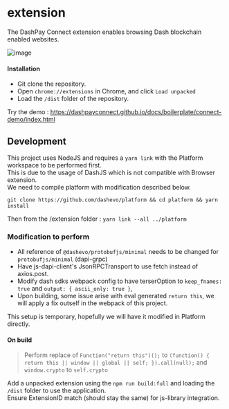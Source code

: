 # extension
The DashPay Connect extension enables browsing Dash blockchain enabled websites.

![image](https://user-images.githubusercontent.com/5849920/207965123-14fcd6e5-a9ba-4ce7-8ad4-b5082c508751.png)

#### Installation

- Git clone the repository.
- Open `chrome://extensions` in Chrome, and click `Load unpacked`
- Load the `/dist` folder of the repository. 


Try the demo : https://dashpayconnect.github.io/docs/boilerplate/connect-demo/index.html

## Development

This project uses NodeJS and requires a `yarn link` with the Platform workspace to be performed first.   
This is due to the usage of DashJS which is not compatible with Browser extension.  
We need to compile platform with modification described below. 

`git clone https://github.com/dashevo/platform && cd platform && yarn install` 

Then from the /extension folder : `yarn link --all ../platform`

### Modification to perform 

- All reference of `@dashevo/protobufjs/minimal` needs to be changed for `protobufjs/minimal` (dapi-grpc)
- Have js-dapi-client's JsonRPCTransport to use fetch instead of axios.post.
- Modify dash sdks webpack config to have terserOption to `keep_fnames: true` and `output: { ascii_only: true }`,
- Upon building, some issue arise with eval generated `return this`, we will apply a fix outself in the webpack of this project.  

This setup is temporary, hopefully we will have it modified in Platform directly.  

#### On build
> Perform replace of `Function("return this")();` to `(function() { return this || window || global || self; }).call(null);`
> and `window.crypto` to `self.crypto`

Add a unpacked extension using the `npm run build:full` and loading the `/dist` folder to use the application.   
Ensure ExtensionID match (should stay the same) for js-library integration.   
